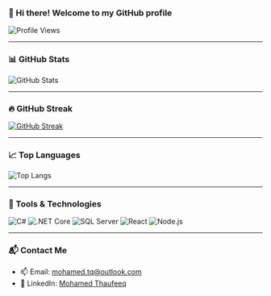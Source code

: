 ### 👋 Hi there! Welcome to my GitHub profile

![Profile Views](https://komarev.com/ghpvc/?username=mohamedtq&label=Profile%20views&color=0e75b6&style=flat)

---

### 📊 GitHub Stats

![GitHub Stats](https://github-readme-stats.vercel.app/api?username=mohamedtq&show_icons=true&theme=default&hide=issues)

---

### 🔥 GitHub Streak

[![GitHub Streak](https://streak-stats.demolab.com?user=mohamedtq&theme=default)](https://git.io/streak-stats)

---

### 📈 Top Languages

![Top Langs](https://github-readme-stats.vercel.app/api/top-langs/?username=mohamedtq&layout=compact&theme=default)

---

### 🧰 Tools & Technologies

![C#](https://img.shields.io/badge/C%23-239120?style=flat-square&logo=c-sharp&logoColor=white)
![.NET Core](https://img.shields.io/badge/.NET%20Core-5C2D91?style=flat-square&logo=.net&logoColor=white)
![SQL Server](https://img.shields.io/badge/SQL%20Server-CC2927?style=flat-square&logo=microsoft-sql-server&logoColor=white)
![React](https://img.shields.io/badge/React-20232A?style=flat-square&logo=react&logoColor=61DAFB)
![Node.js](https://img.shields.io/badge/Node.js-43853D?style=flat-square&logo=node.js&logoColor=white)

---

### 📬 Contact Me

- 📫 Email: mohamed.tq@outlook.com
- 💼 LinkedIn: [Mohamed Thaufeeq](https://linkedin.com/in/mohamedtq)

